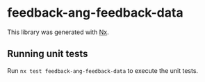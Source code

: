 # feedback-ang-feedback-data

This library was generated with [Nx](https://nx.dev).

## Running unit tests

Run `nx test feedback-ang-feedback-data` to execute the unit tests.
